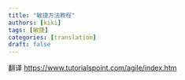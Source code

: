 ```yaml
---
title: "敏捷方法教程"
authors: [kiki]
tags: [敏捷]
categories: [translation]
draft: false
---
```


翻译 <https://www.tutorialspoint.com/agile/index.htm>
